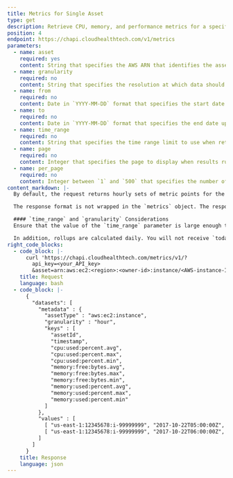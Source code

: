 ```yaml
---
title: Metrics for Single Asset
type: get
description: Retrieve CPU, memory, and performance metrics for a specific asset
position: 4
endpoint: https://chapi.cloudhealthtech.com/v1/metrics
parameters:
  - name: asset
    required: yes
    content: String that specifies the AWS ARN that identifies the asset. The format is `arn:aws:ec2:<region>:<owner-id>:instance/<AWS-instance-ID>`. For example, `arn:aws:ec2:us-east-1:123456789012:instance/i-01a1234b56cdef7g8`.
  - name: granularity
    required: no
    content: String that specifies the resolution at which data should be returned. Possible values are `hour` (default), `day`, `week`, and `month`.
  - name: from
    required: no
    content: Date in `YYYY-MM-DD` format that specifies the start date from which you want to see metrics for the asset. You can use this parameter in conjunction with the `to` parameter to specify a custom date range for metrics retrieval.
  - name: to
    required: no
    content: Date in `YYYY-MM-DD` format that specifies the end date up to which you want to see metrics for the asset. You can use this parameter in conjunction with the `from` parameter to specify a custom date range for metrics retrieval.
  - name: time_range
    required: no
    content: String that specifies the time range limit to use when returning data. Possible values are `yesterday` (default), `mtd`, `last_month`, `last_3_months`, `last_6_months`, `last_12_months`, `wtd`, `last_week`, `last_2_weeks`, `last_4_weeks`, `last_52_weeks`, `today`, `yesterday`, `last_2_days`, `last_7_days`, `last_14_days`, and `last_31_days`
  - name: page
    required: no
    content: Integer that specifies the page to display when results run over multiple pages. Default value is `1`.
  - name: per_page
    required: no
    content: Integer between `1` and `500` that specifies the number of assets to return per page. Default value is `100` and maximum value is `1000`.
content_markdown: |-
  By default, the request returns hourly sets of metric points for the previous day. If there are more than 100 data value sets, a next link to the next page of value sets is also returned

  The response format is not wrapped in the `metrics` object. The response also contains a `next` link that can be followed to retrieve the next 100 metrics. The `next` attribute is `null` if there are no more records to retrieve.

  #### `time_range` and `granularity` Considerations
  Ensure that the value of the `time_range` parameter is large enough to encompass the requested `granularity`. For example, asking for `yesterday`'s data at a `monthly` resolution returns no rows, not an error. Requesting `yesterday`'s data with a granularity of `day` returns one row.

  In addition, rollups are calculated daily. You will not receive `today`'s data at any `granularity` other than `hourly`, which is the default value.
right_code_blocks:
  - code_block: |-
      curl 'https://chapi.cloudhealthtech.com/metrics/v1/?
        api_key=<your_API_key>
        &asset=arn:aws:ec2:<region>:<owner-id>:instance/<AWS-instance-ID>'
    title: Request
    language: bash
  - code_block: |-
      {
        "datasets": [
          "metadata" : {
            "assetType" : "aws:ec2:instance",
            "granularity" : "hour",
            "keys" : [
              "assetId",
              "timestamp",
              "cpu:used:percent.avg",
              "cpu:used:percent.max",
              "cpu:used:percent.min",
              "memory:free:bytes.avg",
              "memory:free:bytes.max",
              "memory:free:bytes.min",
              "memory:used:percent.avg",
              "memory:used:percent.max",
              "memory:used:percent.min"
            ]
          },
          "values" : [
            [ "us-east-1:12345678:i-99999999", "2017-10-22T05:00:00Z", 76, 99, 51, null, null, null, 22.5, 52.2, 18.1 ],
            [ "us-east-1:12345678:i-99999999", "2017-10-22T06:00:00Z", 91, 99, 81, null, null, null, 25.2, 53, 19.7 ]
          ]
        ]
      }
    title: Response
    language: json
---
```


